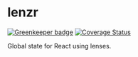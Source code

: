 # lenzr

[![Greenkeeper badge](https://badges.greenkeeper.io/justbrody/lenzr.svg)](https://greenkeeper.io/)
[![Coverage Status](https://coveralls.io/repos/<account>/<repository>/badge.svg?branch=master)](https://coveralls.io/r/<account>/<repository>?branch=master)

Global state for React using lenses.
